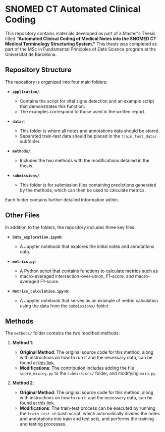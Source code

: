 # SNOMED CT Automated Clinical Coding

This repository contains materials developed as part of a Master's Thesis titled **"Automated Clinical Coding of Medical Notes into the SNOMED CT Medical Terminology Structuring System."** This thesis was completed as part of the MSc in Fundamental Principles of Data Science program at the Universitat de Barcelona.

## Repository Structure

The repository is organized into four main folders:

- **`application/`**: 
  - Contains the script for vital signs detection and an example script that demonstrates this function. 
  - The examples correspond to those used in the written report.

- **`data/`**: 
  - This folder is where all notes and annotations data should be stored. 
  - Separated train-test data should be placed in the `train_test_data/` subfolder.

- **`methods/`**: 
  - Includes the two methods with the modifications detailed in the thesis.

- **`submissions/`**: 
  - This folder is for submission files containing predictions generated by the methods, which can then be used to calculate metrics.

Each folder contains further detailed information within.

## Other Files

In addition to the folders, the repository includes three key files:

- **`Data_exploration.ipynb`**: 
  - A Jupyter notebook that explores the initial notes and annotations data.

- **`metrics.py`**: 
  - A Python script that contains functions to calculate metrics such as 
  - macro-averaged intersection-over-union, F1-score, and macro-averaged F1-score.

- **`Metrics_calculation.ipynb`**: 
  - A Jupyter notebook that serves as an example of metric calculation using the data from the `submissions/` folder.


## Methods

The `methods/` folder contains the two modified methods:

1. **Method 1**: 
   - **Original Method**: The original source code for this method, along with instructions on how to run it and the necessary data, can be found at [this link]([https://example.com/method1](https://github.com/drivendataorg/snomed-ct-entity-linking/tree/main/1st%20Place)).
   - **Modifications**: The contribution includes adding the file `score_mixing.py` to the `submissions/` folder, and modifying `main.py`.

2. **Method 2**: 
   - **Original Method**: The original source code for this method, along with instructions on how to run it and the necessary data, can be found at [this link]([https://example.com/method2](https://github.com/drivendataorg/snomed-ct-entity-linking/tree/main/2nd%20Place)).
   - **Modifications**: The train-test process can be executed by running the `train_test.sh` bash script, which automatically divides the notes and annotations into train and test sets, and performs the training and testing processes.
